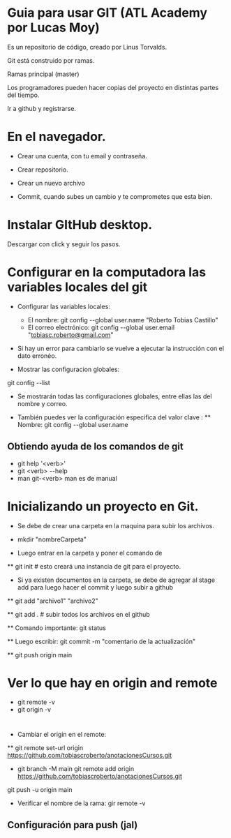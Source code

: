 # Guia para usar GIT (ATL Academy por Lucas Moy)

Es un repositorio de código, creado por Linus Torvalds. 

Git está construido por ramas. 

Ramas principal (master)

Los programadores pueden hacer copias del proyecto en distintas partes del tiempo.

Ir a github y registrarse. 

# En el navegador. 

* Crear una cuenta, con tu email y contraseña. 
* Crear repositorio.
* Crear un nuevo archivo 

* Commit, cuando subes un cambio y te comprometes que esta bien. 

# Instalar GItHub desktop. 

Descargar con click y seguir los pasos. 

# Configurar en la computadora las variables locales del  git

* Configurar las variables locales: 

    * El nombre:  git config --global user.name "Roberto Tobias Castillo"
    * El correo electrónico: git config --global user.email "tobiasc.roberto@gmail.com" 

* Si hay un error para cambiarlo se vuelve a ejecutar la instrucción con el dato erronéo. 

* Mostrar las configuracion globales:

git config --list 

* Se mostrarán todas las configuraciones globales, entre ellas las del nombre y correo. 

* También puedes ver la configuración especifica del valor clave : 
** Nombre: git config --global user.name 

## Obtiendo ayuda de los comandos de git 

* git help '\<verb>'
* git \<verb> --help
* man git-\<verb> man es de manual

# Inicializando un proyecto en Git. 

* Se debe de crear una carpeta en la maquina para subir los archivos. 

* mkdir "nombreCarpeta" 

* Luego entrar en la carpeta y poner el comando de 

** git init  # esto creará una instancia de git para el proyecto. 

* Si ya existen documentos en la carpeta, se debe de agregar al stage add para luego hacer el commit y luego subir a github

** git add "archivo1" "archivo2" 

** git add . # subir todos los archivos en el github

** Comando importante: git status 

** Luego escribir: git commit -m "comentario de la actualización"

** git push origin main


# Ver lo que hay en origin and remote 

* git remote -v 
* git origin -v

# 

* Cambiar el origin en el remote: 

** git remote set-url origin https://github.com/tobiascroberto/anotacionesCursos.git 

* git branch -M main 
git remote add origin  https://github.com/tobiascroberto/anotacionesCursos.git 

git push -u origin main

* Verificar el nombre de la rama: gir remote -v 






## Configuración para push (jal)



